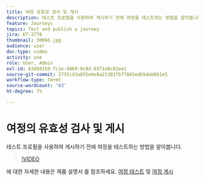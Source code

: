 ```yaml
---
title: 여정 유효성 검사 및 게시
description: 테스트 프로필을 사용하여 게시하기 전에 여정을 테스트하는 방법을 알아봅니다.
feature: Journeys
topics: Test and publish a journey
jira: KT-2778
thumbnail: 30066.jpg
audience: user
doc-type: video
activity: use
role: User, Admin
exl-id: 63d89150-7c1e-4869-9c8d-0371e0c82ee1
source-git-commit: 2735cd3a855e6e8a21381fb77683ed65dab6b1e5
workflow-type: tm+mt
source-wordcount: '63'
ht-degree: 7%

---
```


# 여정의 유효성 검사 및 게시

테스트 프로필을 사용하여 게시하기 전에 여정을 테스트하는 방법을 알아봅니다.

>[!VIDEO](https://video.tv.adobe.com/v/30066?quality=12&learn=on)

에 대한 자세한 내용은 제품 설명서 를 참조하세요. [여정 테스트](https://experienceleague.adobe.com/docs/journeys/using/building-journeys/testing-the-journey.html)
및 [여정 게시](https://experienceleague.adobe.com/docs/journeys/using/building-journeys/publishing-the-journey.html)

